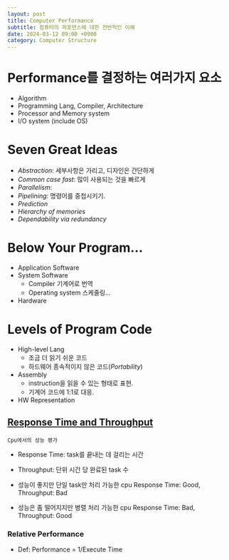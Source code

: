 ```yaml
---
layout: post
title: Computer Performance
subtitle: 컴퓨터의 퍼포먼스에 대한 전반적인 이해
date: 2024-03-12 09:00 +0900
category: Computer Structure
---
```

# Performance를 결정하는 여러가지 요소

- Algorithm
- Programming Lang, Compiler, Architecture
- Processor and Memory system
- I/O system (include OS)

# Seven Great Ideas

- *Abstraction*: 세부사항은 가리고, 디자인은 간단하게
- *Common case fast*: 많이 사용되는 것을 빠르게
- *Parallelism*:
- *Pipelining*: 명령어를 중첩시키기.
- *Prediction*
- *Hierarchy of memories*
- *Dependability via redundancy*

# Below Your Program...

- Application Software
- System Software
	- Compiler 기계어로 번역
	- Operating system 스케줄링...
- Hardware

# Levels of Program Code

- High-level Lang
	- 조금 더 읽기 쉬운 코드
	- 하드웨어 종속적이지 않은 코드(*Portability*)
- Assembly
	- instruction을 읽을 수 있는 형태로 표현.
	- 기계어 코드에 1:1로 대응.
- HW Representation

## [Response Time and Throughput](2024-03-14-Response-Time-and-Throughput.md)

	Cpu에서의 성능 평가
- Response Time: task를 끝내는 데 걸리는 시간
- Throughput: 단위 시간 당 완료된 task 수

- 성능이 좋지만 단일 task만 처리 가능한 cpu
	Response Time: Good, Throughput: Bad
- 성능은 좀 떨어지지만 병렬 처리 가능한 cpu
	Response Time: Bad, Throughput: Good

### Relative Performance
- Def: Performance = 1/Execute Time


